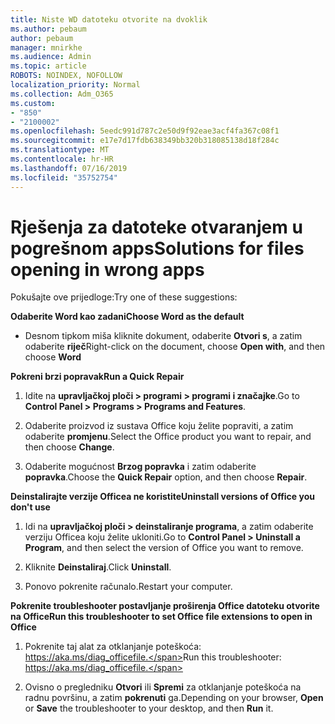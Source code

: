 ```yaml
---
title: Niste WD datoteku otvorite na dvoklik
ms.author: pebaum
author: pebaum
manager: mnirkhe
ms.audience: Admin
ms.topic: article
ROBOTS: NOINDEX, NOFOLLOW
localization_priority: Normal
ms.collection: Adm_O365
ms.custom:
- "850"
- "2100002"
ms.openlocfilehash: 5eedc991d787c2e50d9f92eae3acf4fa367c08f1
ms.sourcegitcommit: e17e7d17fdb638349bb320b318085138d18f284c
ms.translationtype: MT
ms.contentlocale: hr-HR
ms.lasthandoff: 07/16/2019
ms.locfileid: "35752754"
---
```

# <a name="solutions-for-files-opening-in-wrong-apps"></a><span data-ttu-id="d5eda-102">Rješenja za datoteke otvaranjem u pogrešnom apps</span><span class="sxs-lookup"><span data-stu-id="d5eda-102">Solutions for files opening in wrong apps</span></span>

<span data-ttu-id="d5eda-103">Pokušajte ove prijedloge:</span><span class="sxs-lookup"><span data-stu-id="d5eda-103">Try one of these suggestions:</span></span>

<span data-ttu-id="d5eda-104">**Odaberite Word kao zadani**</span><span class="sxs-lookup"><span data-stu-id="d5eda-104">**Choose Word as the default**</span></span>

* <span data-ttu-id="d5eda-105">Desnom tipkom miša kliknite dokument, odaberite **Otvori s**, a zatim odaberite **riječ**</span><span class="sxs-lookup"><span data-stu-id="d5eda-105">Right-click on the document, choose **Open with**, and then choose **Word**</span></span>

<span data-ttu-id="d5eda-106">**Pokreni brzi popravak**</span><span class="sxs-lookup"><span data-stu-id="d5eda-106">**Run a Quick Repair**</span></span>

1. <span data-ttu-id="d5eda-107">Idite na **upravljačkoj ploči > programi > programi i značajke**.</span><span class="sxs-lookup"><span data-stu-id="d5eda-107">Go to **Control Panel > Programs > Programs and Features**.</span></span>

2. <span data-ttu-id="d5eda-108">Odaberite proizvod iz sustava Office koju želite popraviti, a zatim odaberite **promjenu**.</span><span class="sxs-lookup"><span data-stu-id="d5eda-108">Select the Office product you want to repair, and then choose **Change**.</span></span>

3. <span data-ttu-id="d5eda-109">Odaberite mogućnost **Brzog popravka** i zatim odaberite **popravka**.</span><span class="sxs-lookup"><span data-stu-id="d5eda-109">Choose the **Quick Repair** option, and then choose **Repair**.</span></span>

<span data-ttu-id="d5eda-110">**Deinstalirajte verzije Officea ne koristite**</span><span class="sxs-lookup"><span data-stu-id="d5eda-110">**Uninstall versions of Office you don't use**</span></span>

1. <span data-ttu-id="d5eda-111">Idi na **upravljačkoj ploči > deinstaliranje programa**, a zatim odaberite verziju Officea koju želite ukloniti.</span><span class="sxs-lookup"><span data-stu-id="d5eda-111">Go to **Control Panel > Uninstall a Program**, and then select the version of Office you want to remove.</span></span>

2. <span data-ttu-id="d5eda-112">Kliknite **Deinstaliraj**.</span><span class="sxs-lookup"><span data-stu-id="d5eda-112">Click **Uninstall**.</span></span>

3. <span data-ttu-id="d5eda-113">Ponovo pokrenite računalo.</span><span class="sxs-lookup"><span data-stu-id="d5eda-113">Restart your computer.</span></span>

<span data-ttu-id="d5eda-114">**Pokrenite troubleshooter postavljanje proširenja Office datoteku otvorite na Office**</span><span class="sxs-lookup"><span data-stu-id="d5eda-114">**Run this troubleshooter to set Office file extensions to open in Office**</span></span>

1. <span data-ttu-id="d5eda-115">Pokrenite taj alat za otklanjanje poteškoća: https://aka.ms/diag_officefile.</span><span class="sxs-lookup"><span data-stu-id="d5eda-115">Run this troubleshooter: https://aka.ms/diag_officefile.</span></span>

2. <span data-ttu-id="d5eda-116">Ovisno o pregledniku **Otvori** ili **Spremi** za otklanjanje poteškoća na radnu površinu, a zatim **pokrenuti** ga.</span><span class="sxs-lookup"><span data-stu-id="d5eda-116">Depending on your browser, **Open** or **Save** the troubleshooter to your desktop, and then **Run** it.</span></span>
